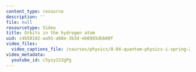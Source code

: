 ```yaml
---
content_type: resource
description: ''
file: null
resourcetype: Video
title: Orbits in the hydrogen atom
uid: c4b58182-aa91-a68e-3b3d-eb6965dbb08f
video_files:
  video_captions_file: /courses/physics/8-04-quantum-physics-i-spring-2016/video-lectures/part-3/orbits-in-the-hydrogen-atom/c5yzy1S3gPg.vtt
video_metadata:
  youtube_id: c5yzy1S3gPg
---
```

